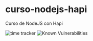 # curso-nodejs-hapi

Curso de NodeJS con Hapi

![time tracker](https://wakatime.com/badge/github/resparzasoto/curso-nodejs-hapi.svg)
![Known Vulnerabilities](https://snyk.io/test/github/resparzasoto/curso-nodejs-hapi/badge.svg?targetFile=package.json)

[time tracker]: (https://wakatime.com/badge/github/resparzasoto/curso-nodejs-hapi)
[Known Vulnerabilities]: (https://snyk.io/test/github/resparzasoto/curso-nodejs-hapi?targetFile=package.json)
